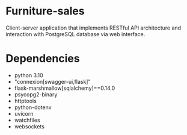 # Furniture-sales
Client-server application that implements RESTful API architecture and interaction with PostgreSQL database via web interface.

# Dependencies
- python 3.10
- "connexion[swagger-ui,flask]"
- flask-marshmallow[sqlalchemy]==0.14.0
- psycopg2-binary
- httptools
- python-dotenv
- uvicorn
- watchfiles
- websockets

